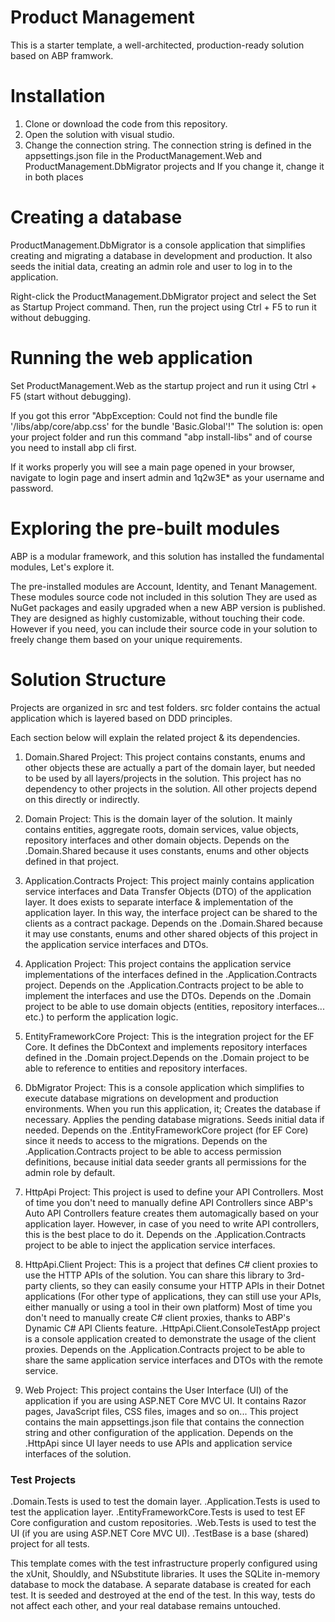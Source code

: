 # Product Management
This is a starter template, a well-architected, production-ready solution based on ABP framwork.

# Installation
1. Clone or download the code from this repository.
2. Open the solution with visual studio.
3. Change the connection string. The connection string is defined in the appsettings.json file 
in the ProductManagement.Web and ProductManagement.DbMigrator projects and If you change it, change it in both places

# Creating a database
ProductManagement.DbMigrator is a console application that simplifies creating and migrating a database in development
and production. It also seeds the initial data, creating an admin role and user to log in to the application.

Right-click the ProductManagement.DbMigrator project and select the 
Set as Startup Project command. Then, run the project using Ctrl + F5 to run it 
without debugging.

# Running the web application
Set ProductManagement.Web as the startup project and run it using Ctrl + F5 (start 
without debugging).

If you got this error "AbpException: Could not find the bundle file '/libs/abp/core/abp.css' for the bundle 'Basic.Global'!"
The solution is: open your project folder and run this command "abp install-libs" and of course you need to install abp cli first. 

If it works properly you will see a main page opened in your browser, navigate to login page and insert admin and 1q2w3E* as your username and password.

# Exploring the pre-built modules
ABP is a modular framework, and this solution has installed the fundamental modules, Let's explore it.

The pre-installed modules are Account, Identity, and Tenant Management. These modules source code not included in this solution They are used as NuGet packages and easily upgraded 
when a new ABP version is published. They are designed as highly customizable, without touching their code. However if you need, you can include their source code in your 
solution to freely change them based on your unique requirements.

# Solution Structure
Projects are organized in src and test folders. src folder contains the actual application which is layered based on DDD principles.

Each section below will explain the related project & its dependencies.
1. Domain.Shared Project:
This project contains constants, enums and other objects these are actually a part of the domain layer, but needed to be used by all layers/projects in the solution.
This project has no dependency to other projects in the solution. All other projects depend on this directly or indirectly.

2. Domain Project:
This is the domain layer of the solution. It mainly contains entities, aggregate roots, domain services, value objects, repository interfaces and other domain objects. Depends on the .Domain.Shared because it uses constants, enums and other objects defined in that project.

3. Application.Contracts Project: 
This project mainly contains application service interfaces and Data Transfer Objects (DTO) of the application layer. It does exists to separate interface & implementation of the application layer. In this way, the interface project can be shared to the clients as a contract package. Depends on the .Domain.Shared because it may use constants, enums and other shared objects of this project in the application service interfaces and DTOs.

4. Application Project: 
This project contains the application service implementations of the interfaces defined in the .Application.Contracts project.
Depends on the .Application.Contracts project to be able to implement the interfaces and use the DTOs.
Depends on the .Domain project to be able to use domain objects (entities, repository interfaces... etc.) to perform the application logic.

5. EntityFrameworkCore Project: 
This is the integration project for the EF Core. It defines the DbContext and implements repository interfaces defined in the .Domain project.Depends on the .Domain project to be able to reference to entities and repository interfaces.

6. DbMigrator Project:
This is a console application which simplifies to execute database migrations on development and production environments. When you run this application, it;
Creates the database if necessary.
Applies the pending database migrations.
Seeds initial data if needed.
Depends on the .EntityFrameworkCore project (for EF Core) since it needs to access to the migrations.
Depends on the .Application.Contracts project to be able to access permission definitions, because initial data seeder grants all permissions for the admin role by default.

7. HttpApi Project: This project is used to define your API Controllers. Most of time you don't need to manually define API Controllers since ABP's Auto API Controllers feature creates them automagically based on your application layer. However, in case of you need to write API controllers, this is the best place to do it. Depends on the .Application.Contracts project to be able to inject the application service interfaces.

8. HttpApi.Client Project: This is a project that defines C# client proxies to use the HTTP APIs of the solution. You can share this library to 3rd-party clients, so they can easily consume your HTTP APIs in their Dotnet applications (For other type of applications, they can still use your APIs, either manually or using a tool in their own platform) Most of time you don't need to manually create C# client proxies, thanks to ABP's Dynamic C# API Clients feature. .HttpApi.Client.ConsoleTestApp project is a console application created to demonstrate the usage of the client proxies. Depends on the .Application.Contracts project to be able to share the same application service interfaces and DTOs with the remote service.

9. Web Project:
This project contains the User Interface (UI) of the application if you are using ASP.NET Core MVC UI. It contains Razor pages, JavaScript files, CSS files, images and so on... This project contains the main appsettings.json file that contains the connection string and other configuration of the application. Depends on the .HttpApi since UI layer needs to use APIs and application service interfaces of the solution.

### Test Projects
.Domain.Tests is used to test the domain layer.
.Application.Tests is used to test the application layer.
.EntityFrameworkCore.Tests is used to test EF Core configuration and custom repositories.
.Web.Tests is used to test the UI (if you are using ASP.NET Core MVC UI).
.TestBase is a base (shared) project for all tests.

This template comes with the test infrastructure properly configured using the 
xUnit, Shouldly, and NSubstitute libraries. It uses the SQLite in-memory database to 
mock the database. A separate database is created for each test. It is seeded and destroyed 
at the end of the test. In this way, tests do not affect each other, and your real database 
remains untouched.
